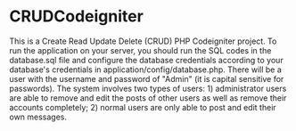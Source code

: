 # CRUDCodeigniter
This is a Create Read Update Delete (CRUD) PHP Codeigniter project. To run the application on your server, you should run the SQL codes in the database.sql file and configure the database credentials according to your database's credentials in application/config/database.php. 
There will be a user with the username and password of "Admin" (it is capital sensitive for passwords). The system involves two types of users: 1) administrator users are able to remove and edit the posts of other users as well as remove their accounts completely; 2) normal users are only able to post and edit their own messages.
